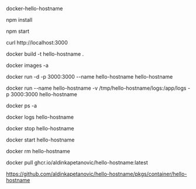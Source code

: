 docker-hello-hostname

npm install

npm start

curl http://localhost:3000

docker build -t hello-hostname .

docker images -a

docker run -d -p 3000:3000 --name hello-hostname hello-hostname

docker run --name hello-hostname -v /tmp/hello-hostname/logs:/app/logs -p 3000:3000 hello-hostname



docker ps -a

docker logs hello-hostname

docker stop hello-hostname

docker start hello-hostname

docker rm hello-hostname

docker pull ghcr.io/aldinkapetanovic/hello-hostname:latest

https://github.com/aldinkapetanovic/hello-hostname/pkgs/container/hello-hostname

